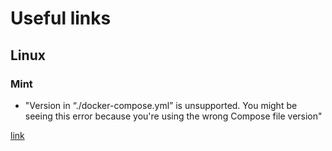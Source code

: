 # Useful links

## Linux

### Mint

- "Version in “./docker-compose.yml” is unsupported. You might be seeing this error because you're using the wrong Compose file version"

[link](https://stackoverflow.com/questions/42139982/version-in-docker-compose-yml-is-unsupported-you-might-be-seeing-this-error)
